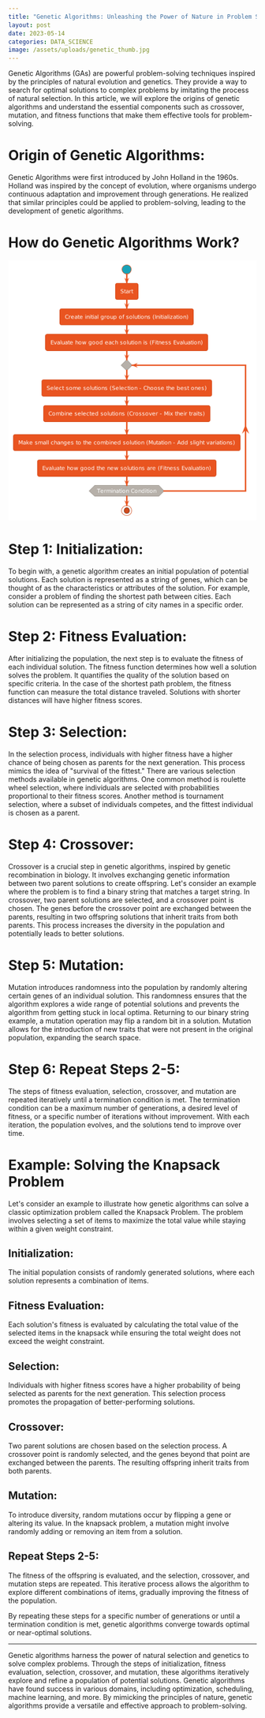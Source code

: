 ```yaml
---
title: "Genetic Algorithms: Unleashing the Power of Nature in Problem Solving"
layout: post
date: 2023-05-14
categories: DATA_SCIENCE
image: /assets/uploads/genetic_thumb.jpg
---
```


Genetic Algorithms (GAs) are powerful problem-solving techniques inspired by the principles of natural evolution and genetics. They provide a way to search for optimal solutions to complex problems by imitating the process of natural selection. In this article, we will explore the origins of genetic algorithms and understand the essential components such as crossover, mutation, and fitness functions that make them effective tools for problem-solving.

# Origin of Genetic Algorithms:

Genetic Algorithms were first introduced by John Holland in the 1960s. Holland was inspired by the concept of evolution, where organisms undergo continuous adaptation and improvement through generations. He realized that similar principles could be applied to problem-solving, leading to the development of genetic algorithms.

# How do Genetic Algorithms Work?

![Genetic Algorithms](/assets/uploads/ga_flow.png)

# Step 1: Initialization:

To begin with, a genetic algorithm creates an initial population of potential solutions. Each solution is represented as a string of genes, which can be thought of as the characteristics or attributes of the solution. For example, consider a problem of finding the shortest path between cities. Each solution can be represented as a string of city names in a specific order.

# Step 2: Fitness Evaluation:

After initializing the population, the next step is to evaluate the fitness of each individual solution. The fitness function determines how well a solution solves the problem. It quantifies the quality of the solution based on specific criteria. In the case of the shortest path problem, the fitness function can measure the total distance traveled. Solutions with shorter distances will have higher fitness scores.

# Step 3: Selection:

In the selection process, individuals with higher fitness have a higher chance of being chosen as parents for the next generation. This process mimics the idea of "survival of the fittest." There are various selection methods available in genetic algorithms. One common method is roulette wheel selection, where individuals are selected with probabilities proportional to their fitness scores. Another method is tournament selection, where a subset of individuals competes, and the fittest individual is chosen as a parent.

# Step 4: Crossover:

Crossover is a crucial step in genetic algorithms, inspired by genetic recombination in biology. It involves exchanging genetic information between two parent solutions to create offspring. Let's consider an example where the problem is to find a binary string that matches a target string. In crossover, two parent solutions are selected, and a crossover point is chosen. The genes before the crossover point are exchanged between the parents, resulting in two offspring solutions that inherit traits from both parents. This process increases the diversity in the population and potentially leads to better solutions.

# Step 5: Mutation:

Mutation introduces randomness into the population by randomly altering certain genes of an individual solution. This randomness ensures that the algorithm explores a wide range of potential solutions and prevents the algorithm from getting stuck in local optima. Returning to our binary string example, a mutation operation may flip a random bit in a solution. Mutation allows for the introduction of new traits that were not present in the original population, expanding the search space.

# Step 6: Repeat Steps 2-5:

The steps of fitness evaluation, selection, crossover, and mutation are repeated iteratively until a termination condition is met. The termination condition can be a maximum number of generations, a desired level of fitness, or a specific number of iterations without improvement. With each iteration, the population evolves, and the solutions tend to improve over time.

# Example: Solving the Knapsack Problem

Let's consider an example to illustrate how genetic algorithms can solve a classic optimization problem called the Knapsack Problem. The problem involves selecting a set of items to maximize the total value while staying within a given weight constraint.

## Initialization:

The initial population consists of randomly generated solutions, where each solution represents a combination of items.

## Fitness Evaluation:

Each solution's fitness is evaluated by calculating the total value of the selected items in the knapsack while ensuring the total weight does not exceed the weight constraint.

## Selection:

Individuals with higher fitness scores have a higher probability of being selected as parents for the next generation. This selection process promotes the propagation of better-performing solutions.

## Crossover:

Two parent solutions are chosen based on the selection process. A crossover point is randomly selected, and the genes beyond that point are exchanged between the parents. The resulting offspring inherit traits from both parents.

## Mutation:

To introduce diversity, random mutations occur by flipping a gene or altering its value. In the knapsack problem, a mutation might involve randomly adding or removing an item from a solution.

## Repeat Steps 2-5:

The fitness of the offspring is evaluated, and the selection, crossover, and mutation steps are repeated. This iterative process allows the algorithm to explore different combinations of items, gradually improving the fitness of the population.

By repeating these steps for a specific number of generations or until a termination condition is met, genetic algorithms converge towards optimal or near-optimal solutions.

---

Genetic algorithms harness the power of natural selection and genetics to solve complex problems. Through the steps of initialization, fitness evaluation, selection, crossover, and mutation, these algorithms iteratively explore and refine a population of potential solutions. Genetic algorithms have found success in various domains, including optimization, scheduling, machine learning, and more. By mimicking the principles of nature, genetic algorithms provide a versatile and effective approach to problem-solving.
